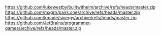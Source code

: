 https://github.com/lukewestby/builtwithelm/archive/refs/heads/master.zip
https://github.com/mxgrn/pairs.one/archive/refs/heads/master.zip
https://github.com/kmade/sinergy/archive/refs/heads/master.zip
https://github.com/JetBrains/programmer-games/archive/refs/heads/master.zip
